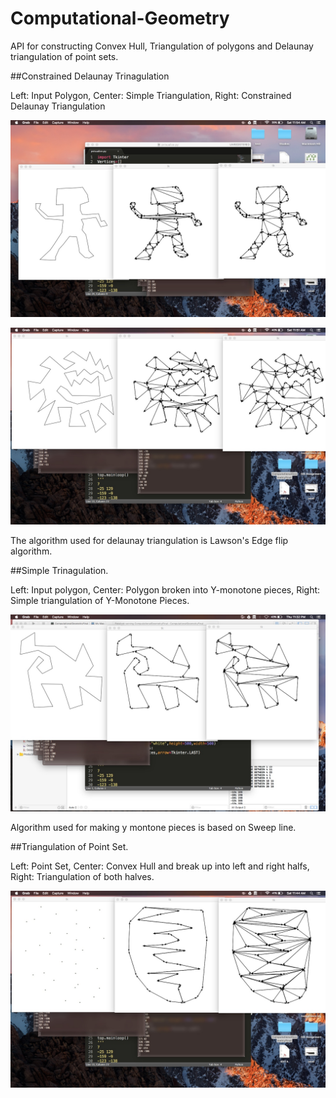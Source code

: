 # Computational-Geometry
API for constructing Convex Hull, Triangulation of polygons and Delaunay triangulation of point sets.

##Constrained Delaunay Trinagulation

Left: Input Polygon, Center: Simple Triangulation, Right: Constrained Delaunay Triangulation

![Center shows triangulation of a Polygon. Image on right side is constrained delaunay triangulation of the same polygon](https://github.com/Shikhar-S/Computational-Geometry/blob/master/Screenshots/delaunay_man.jpeg)

![Another example](https://github.com/Shikhar-S/Computational-Geometry/blob/master/Screenshots/delaunay2.jpeg)

The algorithm used for delaunay triangulation is Lawson's Edge flip algorithm.


##Simple Trinagulation.

Left: Input polygon, Center: Polygon broken into Y-monotone pieces, Right: Simple triangulation of Y-Monotone Pieces.

![Simple triangulation](https://github.com/Shikhar-S/Computational-Geometry/blob/master/Screenshots/send.jpeg)

Algorithm used for making y montone pieces is based on Sweep line.


##Triangulation of Point Set.

Left: Point Set, Center: Convex Hull and break up into left and right halfs, Right: Triangulation of both halves.

![Point triangulation](https://github.com/Shikhar-S/Computational-Geometry/blob/master/Screenshots/send2.jpeg)
